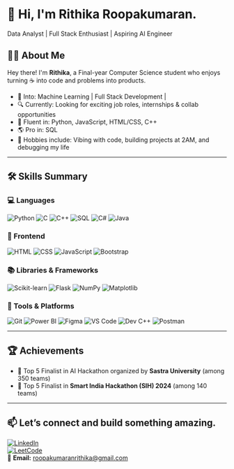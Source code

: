 # 👋 Hi, I'm Rithika Roopakumaran.

Data Analyst | Full Stack Enthusiast | Aspiring AI Engineer

## 👩‍💻 About Me

Hey there! I'm **Rithika**, a Final-year Computer Science student who enjoys turning ☕ into code and problems into products.  

- 🧠 Into: Machine Learning | Full Stack Development |   
- 🔍 Currently: Looking for exciting job roles, internships & collab opportunities  
- 💬 Fluent in: Python, JavaScript, HTML/CSS, C++
- 🌎 Pro in: SQL
- 🚀 Hobbies include: Vibing with code, building projects at 2AM, and debugging my life  



---

## 🛠️ Skills Summary

### 💻 Languages  
![Python](https://img.shields.io/badge/Python-3776AB?style=flat&logo=python&logoColor=white)
![C](https://img.shields.io/badge/C-00599C?style=flat&logo=c&logoColor=white)
![C++](https://img.shields.io/badge/C++-00599C?style=flat&logo=c%2B%2B&logoColor=white)
![SQL](https://img.shields.io/badge/SQL-4479A1?style=flat&logo=postgresql&logoColor=white)
![C#](https://img.shields.io/badge/C%23-239120?style=flat&logo=c-sharp&logoColor=white)
![Java](https://img.shields.io/badge/Java-ED8B00?style=flat&logo=java&logoColor=white)

### 🎨 Frontend  
![HTML](https://img.shields.io/badge/HTML5-E34F26?style=flat&logo=html5&logoColor=white)
![CSS](https://img.shields.io/badge/CSS3-1572B6?style=flat&logo=css3&logoColor=white)
![JavaScript](https://img.shields.io/badge/JavaScript-F7DF1E?style=flat&logo=javascript&logoColor=black)
![Bootstrap](https://img.shields.io/badge/Bootstrap-563D7C?style=flat&logo=bootstrap&logoColor=white)

### 📚 Libraries & Frameworks  
![Scikit-learn](https://img.shields.io/badge/Scikit--learn-F7931E?style=flat&logo=scikit-learn&logoColor=white)
![Flask](https://img.shields.io/badge/Flask-000000?style=flat&logo=flask&logoColor=white)
![NumPy](https://img.shields.io/badge/NumPy-013243?style=flat&logo=numpy&logoColor=white)
![Matplotlib](https://img.shields.io/badge/Matplotlib-11557C?style=flat&logo=matplotlib&logoColor=white)


### 🧰 Tools & Platforms  
![Git](https://img.shields.io/badge/Git-F05032?style=flat&logo=git&logoColor=white)
![Power BI](https://img.shields.io/badge/Power%20BI-F2C811?style=flat&logo=powerbi&logoColor=black)
![Figma](https://img.shields.io/badge/Figma-F24E1E?style=flat&logo=figma&logoColor=white)
![VS Code](https://img.shields.io/badge/VS%20Code-007ACC?style=flat&logo=visual-studio-code&logoColor=white)
![Dev C++](https://img.shields.io/badge/Dev--C++-blue?style=flat&logo=c%2B%2B&logoColor=white)
![Postman](https://img.shields.io/badge/Postman-FF6C37?style=flat&logo=postman&logoColor=white)

---

## 🏆 Achievements

- 🥇 Top 5 Finalist in AI Hackathon organized by **Sastra University** (among 350 teams)  
- 🏅 Top 5 Finalist in **Smart India Hackathon (SIH) 2024** (among 140 teams)

---

## 📫 Let’s connect and build something amazing.


[![LinkedIn](https://img.shields.io/badge/LinkedIn-0A66C2?style=flat&logo=linkedin&logoColor=white)](https://www.linkedin.com/in/rithika-roopakumaran-235956212)  
[![LeetCode](https://img.shields.io/badge/LeetCode-FFA116?style=flat&logo=leetcode&logoColor=white)](https://leetcode.com/u/rrithika_201/)  
📧 **Email:** [roopakumaranrithika@gmail.com](mailto:roopakumaranrithika@gmail.com)
